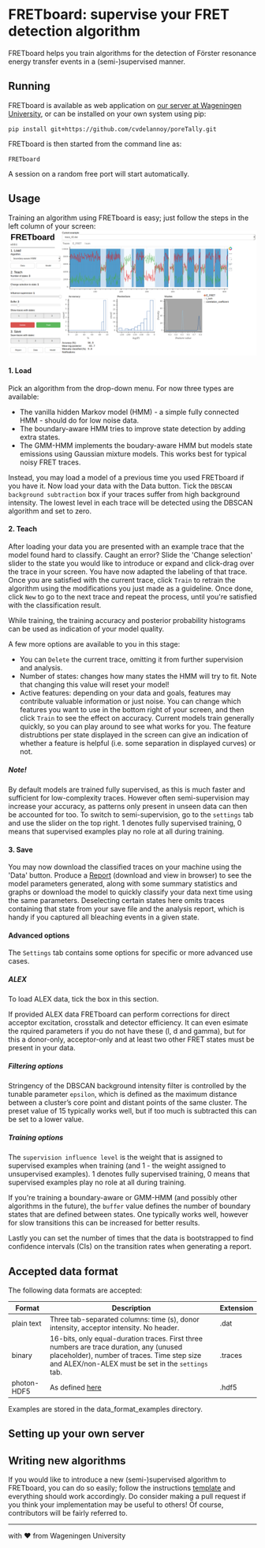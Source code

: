 # FRETboard: supervise your FRET detection algorithm

FRETboard helps you train algorithms for the detection of Förster resonance energy transfer events in a 
(semi-)supervised manner.

## Running
FRETboard is available as web application on [our server at Wageningen University](https://www.bioinformatics.nl/FRETboard/), or can be installed on your own 
system using pip:

```
pip install git+https://github.com/cvdelannoy/poreTally.git
```
FRETboard is then started from the command line as:

```
FRETboard 
```
A session on a random free port will start automatically.

## Usage
Training an algorithm using FRETboard is easy; just follow the steps in the left column of your screen:
![GUI example](FRETboard_example_screen.png)

#### 1. Load
Pick an algorithm from the drop-down menu. For now three types are available:
- The vanilla hidden Markov model (HMM) - a simple fully connected HMM - should do for low noise data.
- The boundary-aware HMM tries to improve state detection by adding extra states.
- The GMM-HMM implements the boudary-aware HMM but models state emissions using Gaussian mixture models. This
works best for typical noisy FRET traces.

Instead, you may load a model of a previous time you used FRETboard if you have it. Now load your data with the Data button.
Tick the `DBSCAN background subtraction` box if your traces suffer from high background intensity. The lowest level in each
trace will be detected using the DBSCAN algorithm and set to zero.

#### 2. Teach
After loading your data you are presented with an example trace that the model found hard to classify. Caught an error? Slide the 'Change selection' 
slider to the state you would like to introduce or expand and click-drag over the trace in your screen. You have now 
adapted the labeling of that trace. Once you are satisfied with the current trace, click `Train` to retrain 
the algorithm using the modifications you just made as a guideline. Once done, click `New` to go to the next trace 
and repeat the process, until you're satisfied with the classification result. 

While training, the training accuracy and posterior probability histograms can be used as indication of your model quality.

A few more options are available to you in this stage:
- You can `Delete` the current trace, omitting it from further supervision and analysis.
- Number of states: changes how many states the HMM will try to fit. Note that changing this value will reset your model!
- Active features: depending on your data and goals, features may contribute valuable information or just noise. You can change
which features you want to use in the bottom right of your screen, and then click `Train` to see the effect on accuracy. Current models train
generally quickly, so you can play around to see what works for you. The feature distrubtions per state displayed in the screen can give
an indication of whether a feature is helpful (i.e. some separation in displayed curves) or not.

##### Note!
By default models are trained fully supervised, as this is much faster and sufficient for
low-complexity traces. However often semi-supervision may increase your accuracy, 
as patterns only present in unseen data can then be accounted for too. To switch to semi-supervision,
go to the `settings` tab and use the slider on the top right. 1 denotes fully supervised training, 0 means that 
supervised examples play no role at all during training.
 
#### 3. Save
You may now download the classified traces on your machine using the 'Data' button. Produce a 
[Report](FRETboard_example_report.html) (download and view in browser) to see the
model parameters generated, along with some summary statistics and graphs or download the model to 
quickly classify your data next time using the same parameters. Deselecting certain states here omits traces containing
that state from your save file and the analysis report, which is handy if you captured all bleaching events in a given state.

#### Advanced options
The `Settings` tab contains some options for specific or more advanced use cases.

##### ALEX
To load ALEX data, tick the box in this section.

If provided ALEX data FRETboard can perform corrections for direct acceptor excitation, crosstalk and detector efficiency. It can
even esimate the rquired parameters if you do not have these (l, d and gamma), but for this a donor-only, acceptor-only and at least
two other FRET states must be present in your data. 

##### Filtering options
Stringency of the DBSCAN background intensity filter is controlled by the tunable parameter `epsilon`, 
which is defined as the maximum distance between a cluster’s core point and distant points of 
the same cluster. The preset value of 15 typically works well, but if too much is subtracted
this can be set to a lower value. 

##### Training options 
The `supervision influence level` is the weight that is assigned to supervised examples
when training (and 1 - the weight assigned to unsupervised examples). 1 denotes fully supervised training, 
0 means that  supervised examples play no role at all during training.

If you're training a boundary-aware or GMM-HMM (and possibly other algorithms in the future), 
the `buffer` value defines the number of boundary states that are defined between
states. One typically works well, however for slow transitions this can be increased
for better results.

Lastly you can set the number of times that the data is bootstrapped to find confidence 
intervals (CIs) on the transition rates when generating a report.

## Accepted data format
The following data formats are accepted:

| Format      | Description                                                                                                                                                                                   | Extension |
|-------------|-----------------------------------------------------------------------------------------------------------------------------------------------------------------------------------------------|-----------|
| plain text  | Three tab-separated columns: time (s), donor intensity, acceptor intensity.  No header.                                                                                                       | .dat      |
| binary      | 16-bits, only equal-duration traces. First three numbers are trace duration,  any (unused placeholder), number of traces. Time step size and ALEX/non-ALEX must be set in the `settings` tab. | .traces   |
| photon-HDF5 | As defined [here](https://photon-hdf5.readthedocs.io/)                                                                                                                                 | .hdf5     |

Examples are stored in the data_format_examples directory. 

## Setting up your own server


## Writing new algorithms
If you would like to introduce a new (semi-)supervised algorithm to FRETboard, you can do so easily; follow the 
instructions [template](model_template.py) and everything should work accordingly. Do consider making a pull request 
if you think your implementation may be useful to others! Of course, contributors will be fairly referred to. 

---
with &hearts; from Wageningen University